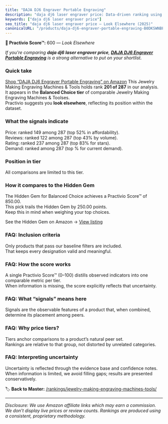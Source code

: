 ```yaml
---
title: "DAJA DJ6 Engraver Portable Engraving"
description: "daja dj6 laser engraver price: Data-driven ranking using the Practivio Score™. Positioned by quality, value, demand, findability, momentum."
keywords: ["daja dj6 laser engraver price"]
seo_title: "daja dj6 laser engraver price — Look Elsewhere (2025)"
canonicalURL: "/products/daja-dj6-engraver-portable-engraving-B0DKSWNBF9/"
---
```


**🚫 Practivio Score™:** 600 — _Look Elsewhere_


*If you're comparing **daja dj6 laser engraver price**, **[DAJA DJ6 Engraver Portable Engraving](https://www.amazon.com/dp/B0DKSWNBF9?tag=practivio-20)** is a strong alternative to put on your shortlist.*
### Quick take
[Shop “DAJA DJ6 Engraver Portable Engraving” on Amazon](https://www.amazon.com/dp/B0DKSWNBF9?tag=practivio-20)
This Jewelry Making Engraving Machines & Tools holds rank **201 of 287** in our analysis.  
It appears in the **Balanced Choice tier** of comparable Jewelry Making Engraving Machines & Toolses.  
Practivio suggests you **look elsewhere**, reflecting its position within the dataset.

### What the signals indicate
Price: ranked 149 among 287 (top 52% in affordability).  
Reviews: ranked 122 among 287 (top 43% by volume).  
Rating: ranked 237 among 287 (top 83% for stars).  
Demand: ranked  among 287 (top % for current demand).

### Position in tier
All comparisons are limited to this tier.

### How it compares to the Hidden Gem
The Hidden Gem for Balanced Choice achieves a Practivio Score™ of 850.00.  
This pick trails the Hidden Gem by 250.00 points.  
Keep this in mind when weighing your top choices.  

See the Hidden Gem on Amazon → [View listing](https://www.amazon.com/dp/B01M1SJNVU?tag=practivio-20)

### FAQ: Inclusion criteria
Only products that pass our baseline filters are included.  
That keeps every designation valid and meaningful.

### FAQ: How the score works
A single Practivio Score™ (0–100) distills observed indicators into one comparable metric per tier.  
When information is missing, the score explicitly reflects that uncertainty.

### FAQ: What “signals” means here
Signals are the observable features of a product that, when combined, determine its placement among peers.

### FAQ: Why price tiers?
Tiers anchor comparisons to a product’s natural peer set.  
Rankings are relative to that group, not distorted by unrelated categories.

### FAQ: Interpreting uncertainty
Uncertainty is reflected through the evidence base and confidence notes.  
When information is limited, we avoid filling gaps; results are presented conservatively.


🏷️ **Back to Master:** [/rankings/jewelry-making-engraving-machines-tools/](/rankings/jewelry-making-engraving-machines-tools/)

---
_Disclosure: We use Amazon affiliate links which may earn a commission. We don’t display live prices or review counts. Rankings are produced using a consistent, proprietary methodology._
